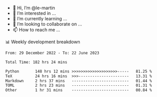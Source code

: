 - 👋 Hi, I’m @le-martin
- 👀 I’m interested in ...
- 🌱 I’m currently learning ...
- 💞️ I’m looking to collaborate on ...
- 📫 How to reach me ...

<!---
Tutorial for using WakaTime stats in GitHub profile: https://github.com/athul/waka-readme
-->

📊 Weekly development breakdown
<!--START_SECTION:waka-->

```txt
From: 29 December 2022 - To: 22 June 2023

Total Time: 182 hrs 24 mins

Python       148 hrs 12 mins >>>>>>>>>>>>>>>>>>>>-----   81.25 %
TeX          24 hrs 16 mins  >>>----------------------   13.31 %
Markdown     2 hrs 37 mins   -------------------------   01.44 %
TOML         2 hrs 23 mins   -------------------------   01.31 %
Other        1 hr 31 mins    -------------------------   00.84 %
```

<!--END_SECTION:waka-->

<!---
le-martin/le-martin is a ✨ special ✨ repository because its `README.md` (this file) appears on your GitHub profile.
You can click the Preview link to take a look at your changes.
--->
